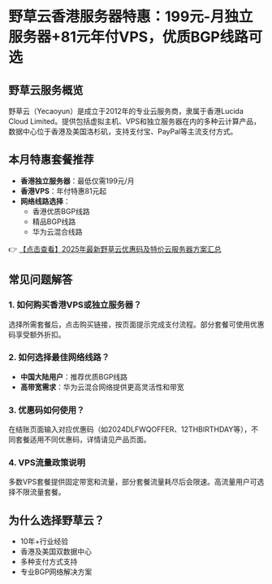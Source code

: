 # 野草云香港服务器特惠：199元-月独立服务器+81元年付VPS，优质BGP线路可选

## 野草云服务概览

野草云（Yecaoyun）是成立于2012年的专业云服务商，隶属于香港Lucida Cloud Limited。提供包括虚拟主机、VPS和独立服务器在内的多种云计算产品，数据中心位于香港及美国洛杉矶，支持支付宝、PayPal等主流支付方式。

## 本月特惠套餐推荐

- **香港独立服务器**：最低仅需199元/月
- **香港VPS**：年付特惠81元起
- **网络线路选择**：
  - 香港优质BGP线路
  - 精品BGP线路
  - 华为云混合线路

👉 [【点击查看】2025年最新野草云优惠码及特价云服务器方案汇总](https://bit.ly/yecaoyun)

## 常见问题解答

### 1. 如何购买香港VPS或独立服务器？

选择所需套餐后，点击购买链接，按页面提示完成支付流程。部分套餐可使用优惠码享受额外折扣。

### 2. 如何选择最佳网络线路？

- **中国大陆用户**：推荐优质BGP线路
- **高带宽需求**：华为云混合网络提供更高灵活性和带宽

### 3. 优惠码如何使用？

在结账页面输入对应优惠码（如2024DLFWQOFFER、12THBIRTHDAY等），不同套餐适用不同优惠码，详情请见产品页面。

### 4. VPS流量政策说明

多数VPS套餐提供固定带宽和流量，部分套餐流量耗尽后会限速。高流量用户可选择不限流量套餐。

## 为什么选择野草云？

- 10年+行业经验
- 香港及美国双数据中心
- 多种支付方式支持
- 专业BGP网络解决方案